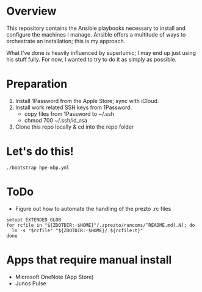 # Overview
This repository contains the Ansible playbooks necessary to install and configure the machines I manage. Ansible offers a multitude of ways to orchestrate an installation; this is my approach.

What I've done is heavily influenced by superlumic; I may end up just using his stuff fully. For now, I wanted to try to do it as simply as possible.

# Preparation
1. Install 1Password from the Apple Store; sync with iCloud.
2. Install work related SSH keys from 1Password.
	- copy files from 1Password to ~/.ssh
	- chmod 700 ~/.ssh/id_rsa
3. Clone this repo locally & cd into the repo folder

# Let's do this!
```
./bootstrap hpe-mbp.yml
```

# ToDo
* Figure out how to automate the handling of the prezto .rc files
```
setopt EXTENDED_GLOB
for rcfile in "${ZDOTDIR:-$HOME}"/.zprezto/runcoms/^README.md(.N); do
  ln -s "$rcfile" "${ZDOTDIR:-$HOME}/.${rcfile:t}"
done
````

# Apps that require manual install
* Microsoft OneNote (App Store)
* Junos Pulse
